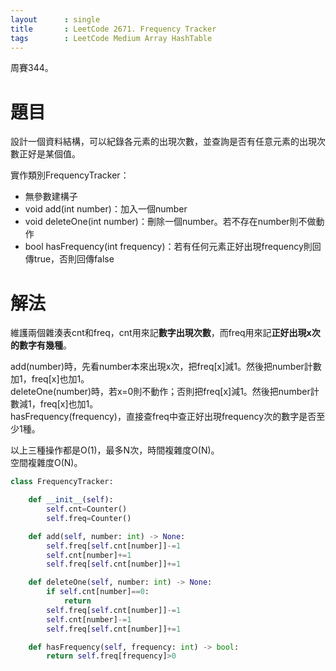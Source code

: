 ```yaml
--- 
layout      : single
title       : LeetCode 2671. Frequency Tracker
tags        : LeetCode Medium Array HashTable
---
```

周賽344。

# 題目
設計一個資料結構，可以紀錄各元素的出現次數，並查詢是否有任意元素的出現次數正好是某個值。  

實作類別FrequencyTracker：  
- 無參數建構子  
- void add(int number)：加入一個number  
- void deleteOne(int number)：刪除一個number。若不存在number則不做動作  
- bool hasFrequency(int frequency)：若有任何元素正好出現frequency則回傳true，否則回傳false  

# 解法
維護兩個雜湊表cnt和freq，cnt用來記**數字出現次數**，而freq用來記**正好出現x次的數字有幾種**。  

add(number)時，先看number本來出現x次，把freq[x]減1。然後把number計數加1，freq[x]也加1。  
deleteOne(number)時，若x=0則不動作；否則把freq[x]減1。然後把number計數減1，freq[x]也加1。  
hasFrequency(frequency)，直接查freq中查正好出現frequency次的數字是否至少1種。  

以上三種操作都是O(1)，最多N次，時間複雜度O(N)。  
空間複雜度O(N)。  

```python
class FrequencyTracker:

    def __init__(self):
        self.cnt=Counter()
        self.freq=Counter()

    def add(self, number: int) -> None:
        self.freq[self.cnt[number]]-=1
        self.cnt[number]+=1
        self.freq[self.cnt[number]]+=1

    def deleteOne(self, number: int) -> None:
        if self.cnt[number]==0:
            return
        self.freq[self.cnt[number]]-=1
        self.cnt[number]-=1
        self.freq[self.cnt[number]]+=1

    def hasFrequency(self, frequency: int) -> bool:
        return self.freq[frequency]>0
```
